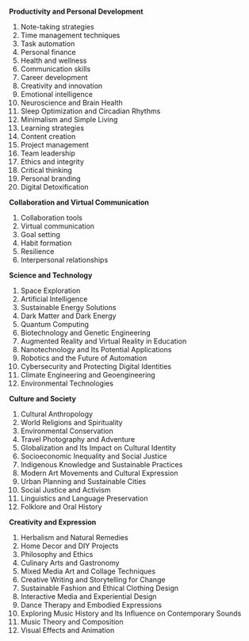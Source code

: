 **Productivity and Personal Development**

1. Note-taking strategies
2. Time management techniques
3. Task automation
4. Personal finance
5. Health and wellness
6. Communication skills
7. Career development
8. Creativity and innovation
9. Emotional intelligence
10. Neuroscience and Brain Health
11. Sleep Optimization and Circadian Rhythms
12. Minimalism and Simple Living
13. Learning strategies
14. Content creation
15. Project management
16. Team leadership
17. Ethics and integrity
18. Critical thinking
19. Personal branding
20. Digital Detoxification

**Collaboration and Virtual Communication**

1. Collaboration tools
2. Virtual communication
3. Goal setting
4. Habit formation
5. Resilience
6. Interpersonal relationships

**Science and Technology**

1. Space Exploration
2. Artificial Intelligence
3. Sustainable Energy Solutions
4. Dark Matter and Dark Energy
5. Quantum Computing
6. Biotechnology and Genetic Engineering
7. Augmented Reality and Virtual Reality in Education
8. Nanotechnology and Its Potential Applications
9. Robotics and the Future of Automation
10. Cybersecurity and Protecting Digital Identities
11. Climate Engineering and Geoengineering
12. Environmental Technologies

**Culture and Society**

1. Cultural Anthropology
2. World Religions and Spirituality
3. Environmental Conservation
4. Travel Photography and Adventure
6. Globalization and Its Impact on Cultural Identity
7. Socioeconomic Inequality and Social Justice
8. Indigenous Knowledge and Sustainable Practices
9. Modern Art Movements and Cultural Expression
10. Urban Planning and Sustainable Cities
11. Social Justice and Activism
12. Linguistics and Language Preservation
13. Folklore and Oral History

**Creativity and Expression**

1. Herbalism and Natural Remedies
2. Home Decor and DIY Projects
3. Philosophy and Ethics
4. Culinary Arts and Gastronomy
5. Mixed Media Art and Collage Techniques
6. Creative Writing and Storytelling for Change
7. Sustainable Fashion and Ethical Clothing Design
8. Interactive Media and Experiential Design
9. Dance Therapy and Embodied Expressions
10. Exploring Music History and Its Influence on Contemporary Sounds
11. Music Theory and Composition
12. Visual Effects and Animation